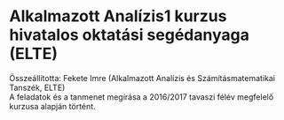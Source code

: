 # Alkalmazott Analízis1 kurzus hivatalos oktatási segédanyaga (ELTE)

Összeállította: Fekete Imre (Alkalmazott Analízis és Számításmatematikai Tanszék, ELTE)
<br>
A feladatok és a tanmenet megírása a 2016/2017 tavaszi félév megfelelő kurzusa alapján történt.
